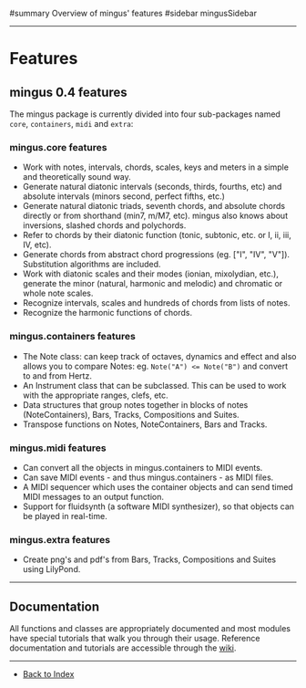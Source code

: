 ﻿#summary Overview of mingus' features
#sidebar mingusSidebar


---


# Features #

## mingus 0.4 features ##

The mingus package is currently divided into four sub-packages named `core`, `containers`, `midi` and `extra`:

### mingus.core features ###

  * Work with notes, intervals, chords, scales, keys and meters in a simple and theoretically sound way.
  * Generate natural diatonic intervals (seconds, thirds, fourths, etc) and absolute intervals (minors second, perfect fifths, etc.)
  * Generate natural diatonic triads, seventh chords, and absolute chords directly or from shorthand (min7, m/M7, etc). mingus also knows about inversions, slashed chords and polychords.
  * Refer to chords by their diatonic function (tonic, subtonic, etc. or I, ii, iii, IV, etc).
  * Generate chords from abstract chord progressions (eg. ["I", "IV", "V"]). Substitution algorithms are included.
  * Work with diatonic scales and their modes (ionian, mixolydian, etc.), generate the minor (natural, harmonic and melodic) and chromatic or whole note scales.
  * Recognize intervals, scales and hundreds of chords from lists of notes.
  * Recognize the harmonic functions of chords.

### mingus.containers features ###

  * The Note class: can keep track of octaves, dynamics and effect and also allows you to compare Notes: eg. `Note("A") <= Note("B")` and convert to and from Hertz.
  * An Instrument class that can be subclassed. This can be used to work with the appropriate ranges, clefs, etc.
  * Data structures that group notes together in blocks of notes (NoteContainers), Bars, Tracks, Compositions and Suites.
  * Transpose functions on Notes, NoteContainers, Bars and Tracks.

### mingus.midi features ###

  * Can convert all the objects in mingus.containers to MIDI events.
  * Can save MIDI events - and thus mingus.containers - as MIDI files.
  * A MIDI sequencer which uses the container objects and can send timed MIDI messages to an output function.
  * Support for fluidsynth (a software MIDI synthesizer), so that objects can be played in real-time.

### mingus.extra features ###

  * Create png's and pdf's from Bars, Tracks, Compositions and Suites using LilyPond.


---


## Documentation ##

All functions and classes are appropriately documented  and most modules have special tutorials that walk you through their usage. Reference documentation and tutorials are accessible through the [wiki](mingusIndex.md).


---


  * [Back to Index](mingusIndex.md)